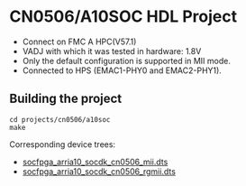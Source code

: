<!-- no_build_example, no_no_os -->

# CN0506/A10SOC HDL Project

- Connect on FMC A HPC(V57.1)
- VADJ with which it was tested in hardware: 1.8V
- Only the default configuration is supported in MII mode.
- Connected to HPS (EMAC1-PHY0 and EMAC2-PHY1).

## Building the project

```
cd projects/cn0506/a10soc
make
```

Corresponding device trees:
- [socfpga_arria10_socdk_cn0506_mii.dts](https://github.com/analogdevicesinc/linux/blob/main/arch/arm/boot/dts/intel/socfpga/socfpga_arria10_socdk_cn0506_mii.dts)
- [socfpga_arria10_socdk_cn0506_rgmii.dts](https://github.com/analogdevicesinc/linux/blob/main/arch/arm/boot/dts/intel/socfpga/socfpga_arria10_socdk_cn0506_rgmii.dts)

